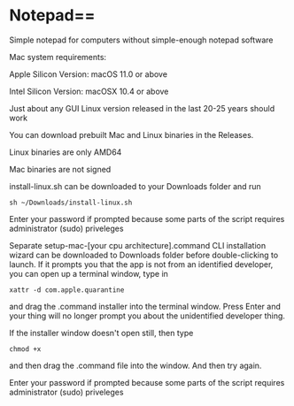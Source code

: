 # Notepad==
Simple notepad for computers without simple-enough notepad software

Mac system requirements:

Apple Silicon Version: macOS 11.0 or above

Intel Silicon Version: macOSX 10.4 or above

Just about any GUI Linux version released in the last 20-25 years should work

You can download prebuilt Mac and Linux binaries in the Releases.

Linux binaries are only AMD64

Mac binaries are not signed

install-linux.sh can be downloaded to your Downloads folder and run 
```
sh ~/Downloads/install-linux.sh
```
Enter your password if prompted because some parts of the script requires administrator (sudo) priveleges

Separate setup-mac-[your cpu architecture].command CLI installation wizard can be downloaded to Downloads folder before double-clicking to launch. If it prompts you that the app is not from an identified developer, you can open up a terminal window, type in 
```
xattr -d com.apple.quarantine 
```
and drag the .command installer into the terminal window. Press Enter and your thing will no longer prompt you about the unidentified developer thing.

If the installer window doesn't open still, then type 
```
chmod +x
```
and then drag the .command file into the window. And then try again.

Enter your password if prompted because some parts of the script requires administrator (sudo) priveleges
